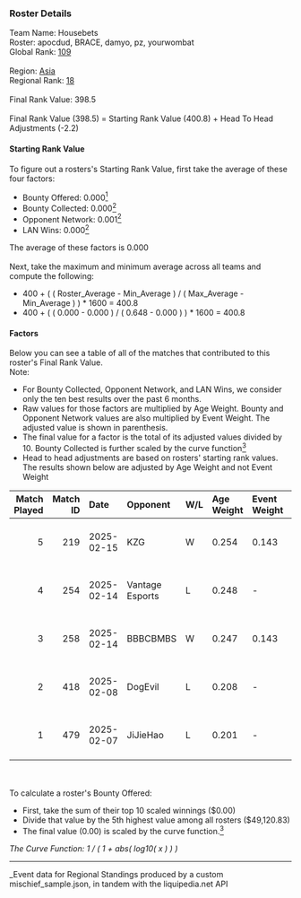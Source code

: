 ### Roster Details<br />
Team Name: Housebets<br />
Roster: apocdud, BRACE, damyo, pz, yourwombat<br />
Global Rank: [109](../../standings_global_2025_07_07.md)<br />
<br />
Region: [Asia]( ../../standings_asia_2025_07_07.md)<br />
Regional Rank: [18]( ../../standings_asia_2025_07_07.md)<br />
<br />
Final Rank Value:  398.5<br />
<br />
Final Rank Value (398.5) = Starting Rank Value (400.8) + Head To Head Adjustments (-2.2)<br />

#### Starting Rank Value<br />
To figure out a rosters's Starting Rank Value, first take the average of these four factors:<br />
- Bounty Offered: 0.000[<sup>1</sup>](#table2)
- Bounty Collected: 0.000[<sup>2</sup>](#table1)
- Opponent Network: 0.001[<sup>2</sup>](#table1)
- LAN Wins: 0.000[<sup>2</sup>](#table1)

The average of these factors is 0.000<br />
<br />
Next, take the maximum and minimum average across all teams and compute the following:<br />
- 400 + ( ( Roster_Average - Min_Average ) / ( Max_Average - Min_Average ) ) * 1600 = 400.8
- 400 + ( ( 0.000 - 0.000 ) / ( 0.648 - 0.000 ) ) * 1600 = 400.8


#### Factors<br />
Below you can see a table of all of the matches that contributed to this roster's Final Rank Value.<br />
Note:<br />

- For Bounty Collected, Opponent Network, and LAN Wins, we consider only the ten best results over the past 6 months.
- Raw values for those factors are multiplied by Age Weight. Bounty and Opponent Network values are also multiplied by Event Weight. The adjusted value is shown in parenthesis.
- The final value for a factor is the total of its adjusted values divided by 10. Bounty Collected is further scaled by the curve function[<sup>3</sup>](#curveFunction)
- Head to head adjustments are based on rosters' starting rank values. The results shown below are adjusted by Age Weight and not Event Weight
<span id="table1"></span><br />


| Match Played | Match ID | Date       | Opponent        | W/L | Age Weight | Event Weight | Bounty Collected | Opponent Network | LAN Wins  | H2H Adj. | Roster                                |
| -: | -: | :- | :- | :- | :- | :- | :- | :- | :- | -: | :- |
|            5 |      219 | 2025-02-15 | KZG             | W   | 0.254      | 0.143        | 0.000 (0.000)    | 0.348 (0.013)    | 0 (0.000) |     4.03 | apocdud, BRACE, damyo, pz, yourwombat |
|            4 |      254 | 2025-02-14 | Vantage Esports | L   | 0.248      | -            | -                | -                | -         |    -3.81 | apocdud, BRACE, damyo, pz, yourwombat |
|            3 |      258 | 2025-02-14 | BBBCBMBS        | W   | 0.247      | 0.143        | 0.000 (0.000)    | 0.000 (0.000)    | 0 (0.000) |     3.94 | apocdud, BRACE, damyo, pz, yourwombat |
|            2 |      418 | 2025-02-08 | DogEvil         | L   | 0.208      | -            | -                | -                | -         |    -3.24 | apocdud, BRACE, damyo, pz, yourwombat |
|            1 |      479 | 2025-02-07 | JiJieHao        | L   | 0.201      | -            | -                | -                | -         |    -3.16 | apocdud, BRACE, damyo, pz, yourwombat |

<br />
<span id="table2"></span><br />
To calculate a roster's Bounty Offered:<br />

- First, take the sum of their top 10 scaled winnings ($0.00)
- Divide that value by the 5th highest value among all rosters ($49,120.83)
- The final value (0.00) is scaled by the curve function.[<sup>3</sup>](#curveFunction)

<span id="curveFunction"></span>_The Curve Function: 1 / ( 1 + abs( log10( x ) ) )_<br />

---
_Event data for Regional Standings produced by a custom mischief_sample.json, in tandem with the liquipedia.net API<br />
